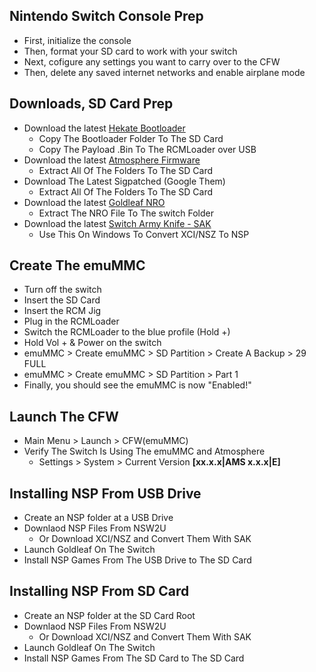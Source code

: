 ##  Nintendo Switch Console Prep
-   First, initialize the console
-   Then, format your SD card to work with your switch
-   Next, cofigure any settings you want to carry over to the CFW
-   Then, delete any saved internet networks and enable airplane mode


##  Downloads, SD Card Prep
-   Download the latest [Hekate Bootloader](https://github.com/CTCaer/hekate/releases)
    -   Copy The Bootloader Folder To The SD Card
    -   Copy The Payload .Bin To The RCMLoader over USB
-   Download the latest [Atmosphere Firmware](https://github.com/Atmosphere-NX/Atmosphere/releases)
    -   Extract All Of The Folders To The SD Card
-   Download The Latest Sigpatched (Google Them)
    -   Extract All Of The Folders To The SD Card
-   Download the latest [Goldleaf NRO](https://github.com/XorTroll/Goldleaf/releases)
    -   Extract The NRO File To The switch Folder
-   Download the latest [Switch Army Knife - SAK](https://github.com/dezem/SAK/releases/)
    -   Use This On Windows To Convert XCI/NSZ To NSP 

##  Create The emuMMC
-   Turn off the switch
-   Insert the SD Card
-   Insert the RCM Jig
-   Plug in the RCMLoader
-   Switch the RCMLoader to the blue profile (Hold +)
-   Hold Vol + & Power on the switch
-   emuMMC > Create emuMMC > SD Partition > Create A Backup > 29 FULL
-   emuMMC > Create emuMMC > SD Partition > Part 1
-   Finally, you should see the emuMMC is now "Enabled!"

##  Launch The CFW
-   Main Menu > Launch > CFW(emuMMC)
-   Verify The Switch Is Using The emuMMC and Atmosphere
    -   Settings > System > Current Version **[xx.x.x|AMS x.x.x|E]**

##  Installing NSP From USB Drive
-   Create an NSP folder at a USB Drive
-   Downlaod NSP Files From NSW2U
    -   Or Download XCI/NSZ and Convert Them With SAK
-   Launch Goldleaf On The Switch
-   Install NSP Games From The USB Drive to The SD Card

##  Installing NSP From SD Card
-   Create an NSP folder at the SD Card Root
-   Downlaod NSP Files From NSW2U
    -   Or Download XCI/NSZ and Convert Them With SAK
-   Launch Goldleaf On The Switch
-   Install NSP Games From The SD Card to The SD Card